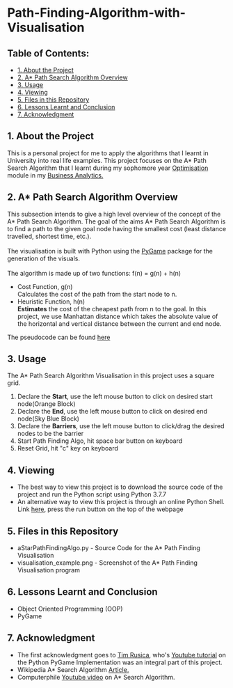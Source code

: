 # Path-Finding-Algorithm-with-Visualisation

## Table of Contents:
* [1. About the  Project](#point_1)
* [2. A* Path Search Algorithm Overview](#point_2)
* [3. Usage](#point_3)
* [4. Viewing](#point_4)
* [5. Files in this Repository](#point_5)
* [6. Lessons Learnt and Conclusion](#point_6)
* [7. Acknowledgment](#point_7)

<a id= "point_1"></a>
##  1. About the  Project
This is a personal project for me to apply the algorithms that I learnt in University into real life examples. This project focuses on the A* Path Search Algorithm that I learnt during my sophomore year [Optimisation](https://esd.sutd.edu.sg/courses/40002-optimisation/) module in my [Business Analytics.](https://esd.sutd.edu.sg/academics/undergraduate-programme/focus-tracks/business-analytics-and-operations-research/) 


<a id= "point_2"></a>
##  2. A* Path Search Algorithm Overview
This subsection intends to give a high level overview of the concept of the A* Path Search Algorithm.
The goal of the aims A* Path Search Algorithm is to find a path to the given goal node having the smallest cost (least distance travelled, shortest time, etc.). </br></br>The visualisation is built with Python using the [PyGame](https://www.pygame.org/wiki/about) package for the generation of the visuals. </br></br>
The algorithm is made up of two functions: f(n) = g(n) + h(n) </br>
* Cost Function, g(n)  </br>
Calculates the cost of the path from the start node to n.
* Heuristic Function, h(n)  </br>
 **Estimates** the cost of the cheapest path from n to the goal. In this project, we use Manhattan distance which takes the absolute value of the horizontal and vertical distance between the current and end node.

The pseudocode can be found [here](https://en.wikipedia.org/wiki/A*_search_algorithm#Pseudocode)



<a id= "point_3"></a>
##  3. Usage
The A* Path Search Algorithm Visualisation in this project uses a square grid.
1. Declare the **Start**, use the left mouse button to click on desired start node(Orange Block)
2. Declare the **End**, use the left mouse button to click on desired end node(Sky Blue Block)
3. Declare the **Barriers**, use the left mouse button to click/drag the desired nodes to be the barrier
4. Start Path Finding Algo, hit space bar button on keyboard
5. Reset Grid, hit "c" key on keyboard

<a id= "point_4"></a>
##  4. Viewing
* The best way to view this project is to download the source code of the project and run the Python script using Python 3.7.7
* An alternative way to view this project is through an online Python Shell. Link [here](https://repl.it/@jamesgsw/A-Path-Finding-Visualisation), press the run button on the top of the webpage

<a id= "point_5"></a>
## 5. Files in this Repository
* aStarPathFindingAlgo.py - Source Code for the A* Path Finding Visualisation
* visualisation_example.png - Screenshot of the A* Path Finding Visualisation program

<a id= "point_6"></a>
## 6. Lessons Learnt and Conclusion
* Object Oriented Programming (OOP)
* PyGame

<a id= "point_7"></a>
## 7. Acknowledgment
- The first acknowledgment goes to [Tim Rusica](https://www.linkedin.com/in/tim-ruscica/?originalSubdomain=ca), who's [Youtube tutorial](https://www.youtube.com/watch?v=JtiK0DOeI4A&list=PL28vvpnD7LBsqocFbqyZBV8IeR8mAg2HF) on the Python PyGame Implementation was an integral part of this project.
- Wikipedia A* Search Algorithm [Article.](https://en.wikipedia.org/wiki/A*_search_algorithm)
- Computerphile [Youtube video](https://www.youtube.com/watch?v=ySN5Wnu88nE&t=42s) on A* Search Algorithm.
